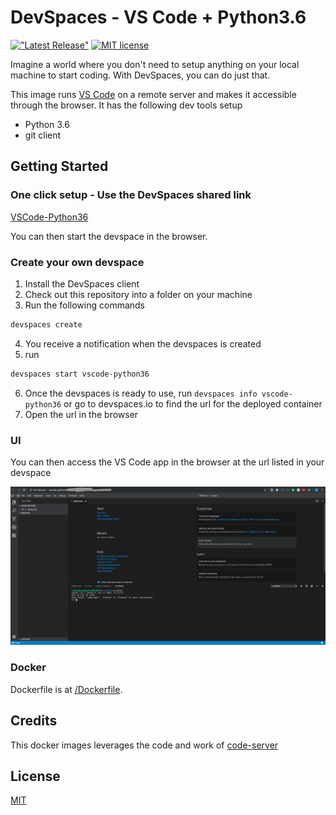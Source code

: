 # DevSpaces - VS Code + Python3.6

[!["Latest Release"](https://img.shields.io/github/release/DevFactory/devspaces-vscode-python.svg)](https://github.com/DevFactory/devspaces-vscode-python/releases/latest)
[![MIT license](https://img.shields.io/badge/license-MIT-green.svg)](https://github.com/cdr/code-server/blob/master/LICENSE)

Imagine a world where you don't need to setup anything on your local machine to start coding. With DevSpaces, you can do just that.

This image runs [VS Code](https://github.com/Microsoft/vscode) on a remote server and makes it accessible through the browser.
It has the following dev tools setup
* Python 3.6
* git client

## Getting Started

### One click setup - Use the DevSpaces shared link

[VSCode-Python36](https://www.devspaces.io/devspaces/t/60k8yiwcfp8e9v60)

You can then start the devspace in the browser.

### Create your own devspace
1. Install the DevSpaces client
2. Check out this repository into a folder on your machine
3. Run the following commands 

```bash
devspaces create
```
4. You receive a notification when the devspaces is created
5. run
```bash
devspaces start vscode-python36
```
6. Once the devspaces is ready to use, run ```devspaces info vscode-python36``` or go to devspaces.io to find the url for the deployed container
7. Open the url in the browser

### UI

You can then access the VS Code app in the browser at the url listed in your devspace

![Screenshot](/vscode-python.png)
### Docker

Dockerfile is at [/Dockerfile](/Dockerfile).

## Credits

This docker images leverages the code and work of [code-server](https://github.com/cdr/code-server)

## License

[MIT](LICENSE)